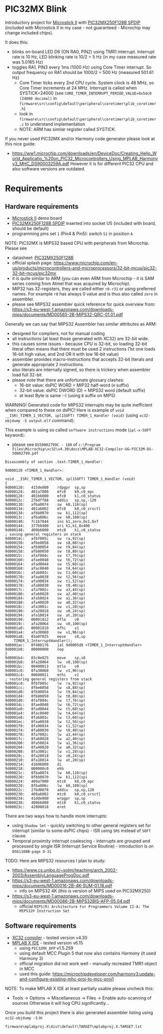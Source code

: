 # PIC32MX Blink

Introductory project for [Microstick II][PIC Microstick II] 
with [PIC32MX250F128B SPDIP][PIC32MX250F128B] (included with Microstick II in my
case - not guaranteed - Microchip may change included chips).

It does this:
- blinks on-board LED D6 (ON RA0, PIN2) using TMR1 interrupt. Interrupt rate is 10 Hz,
  LED blinking rate is 10/2 = 5 Hz (in my case measured rate was 5.0165 Hz)
- toggles RA1, PIN3 every 1ms (1000 Hz) using Core Timer interrupt. So output frequency
  on RA1 should be 1000/2 = 500 Hz (measured 501.61 Hz)
  - Core Timer ticks every 2nd CPU cycle. System clock is 48 MHz, so Core Timer increments at
    24 MHz. Interrupt is called when SYSTICK=24000 (see
    `CORE_TIMER_INTERRUPT_PERIOD_VALUE=0x5dc0 (24000 decimal)`
    in `firmware\src\config\default\peripheral\coretimer\plib_coretimer.h`)
  - look in `firmware\src\config\default\peripheral\coretimer\plib_coretimer.c` to 
    understand implementation
  - NOTE: ARM has similar register called SYSTICK.

If you never used PIC32MX and/or Harmony code generator
please look at this nice guide:
- https://ww1.microchip.com/downloads/en/DeviceDoc/Creating_Hello_World_Applicatio_%20on_PIC32_Microcontrollers_Using_MPLAB_Harmonyv3_MHC_DS90003259A.pdf
However it is for different PIC32 CPU and also software versions are outdated.

# Requirements

## Hardware requirements

* [Microstick II][PIC Microstick II]  demo board
* [PIC32MX250F128B SPDIP][PIC32MX250F128B] inserted into socket U5
  (included with board, should be default)
* programming pins set `1` (Pin4 & Pin5): switch `S1` in position `A`

NOTE: PIC32MX is MIPS32 based CPU with peripherals from Microchip. Please see
- datasheet: [PIC32MX250F128B][PIC32MX250F128B]
- official splash page: https://www.microchip.com/en-us/products/microcontrollers-and-microprocessors/32-bit-mcus/pic32-32-bit-mcus/pic32mx
- it is quite similar to ARM (you can even ARM from Microchip - it is SAM series coming from Atmel
  that was acquired by Microchip).
- MIP32 has 32-registers, they are called either `r0-r31` or using preferred names.
  For example `r0` has always 0 value and is thus also called `zero` in assembler.
- please see MIPS32 assembler quick reference for quick overview from:
  https://s3-eu-west-1.amazonaws.com/downloads-mips/documents/MD00565-2B-MIPS32-QRC-01.01.pdf

Generally we can say that MIPS32 Assembler has similar attributes as ARM:
- designed for compilers, not for manual coding
- all instructions (at least those generated with XC32) are 32-bit wide.
- this causes some issues - because CPU is 32-bit, so loading 32-bit literal
  often means that there must be used 2 instructions (1st one loads 16-bit high value, and
  2nd OR it with low 16-bit value)
- assembler provides macro-instructions that accepts 32-bit literals and generate appropriate
  2 instructions.
- also literals are internally signed, so there is trickery when assembler load full 32-bit 
- please note that there are unfortunate glossary clashes:
  - 16-bit value: dsPIC WORD = MIP32 half-word (`H` suffix)
  - 32-bit value: dsPIC DWORD (D) = MIPS32 word (default suffix)
  - at least Byte is same :-) (using `B` suffix on MIPS)

WARNING! Generated code for MIPS32 interrupts may be quite inefficient when
compared to these on dsPIC! Here is example of `void __ISR(_TIMER_1_VECTOR, ipl1SOFT) TIMER_1_Handler (void)`
(using `xc32-objdump -S output.elf` command):

This example is using so called `software instructions` mode (`ipl-x-SOFT` keyword):
- please see `DS50002799C - 188` of `c:\Program Files\Microchip\xc32\v4.30\docs\MPLAB-XC32-Compiler-UG-PIC32M-DS-50002799.pdf`

```
Disassembly of section .text.TIMER_1_Handler:

9d000120 <TIMER_1_Handler>:

void __ISR(_TIMER_1_VECTOR, ipl1SOFT) TIMER_1_Handler (void)
{
9d000120:	415de800 	rdpgpr	sp,sp
9d000124:	401a7000 	mfc0	k0,c0_epc
9d000128:	401b6000 	mfc0	k1,c0_status
9d00012c:	27bdff88 	addiu	sp,sp,-120
9d000130:	afba0074 	sw	k0,116(sp)
9d000134:	401a6002 	mfc0	k0,c0_srsctl
9d000138:	afbb0070 	sw	k1,112(sp)
9d00013c:	afba006c 	sw	k0,108(sp)
9d000140:	7c1b7844 	ins	k1,zero,0x1,0xf
9d000144:	377b0400 	ori	k1,k1,0x400
9d000148:	409b6000 	mtc0	k1,c0_status
; saving general registers on stack
9d00014c:	afbf005c 	sw	ra,92(sp)
9d000150:	afbe0058 	sw	s8,88(sp)
9d000154:	afb90054 	sw	t9,84(sp)
9d000158:	afb80050 	sw	t8,80(sp)
9d00015c:	afaf004c 	sw	t7,76(sp)
9d000160:	afae0048 	sw	t6,72(sp)
9d000164:	afad0044 	sw	t5,68(sp)
9d000168:	afac0040 	sw	t4,64(sp)
9d00016c:	afab003c 	sw	t3,60(sp)
9d000170:	afaa0038 	sw	t2,56(sp)
9d000174:	afa90034 	sw	t1,52(sp)
9d000178:	afa80030 	sw	t0,48(sp)
9d00017c:	afa7002c 	sw	a3,44(sp)
9d000180:	afa60028 	sw	a2,40(sp)
9d000184:	afa50024 	sw	a1,36(sp)
9d000188:	afa40020 	sw	a0,32(sp)
9d00018c:	afa3001c 	sw	v1,28(sp)
9d000190:	afa20018 	sw	v0,24(sp)
9d000194:	afa10014 	sw	at,20(sp)
9d000198:	00001012 	mflo	v0
9d00019c:	afa20064 	sw	v0,100(sp)
9d0001a0:	00001810 	mfhi	v1
9d0001a4:	afa30060 	sw	v1,96(sp)
9d0001a8:	03a0f025 	move	s8,sp
    TIMER_1_InterruptHandler();
9d0001ac:	0f400176 	jal	9d0005d8 <TIMER_1_InterruptHandler>
9d0001b0:	00000000 	nop
}
9d0001b4:	03c0e825 	move	sp,s8
9d0001b8:	8fa20064 	lw	v0,100(sp)
9d0001bc:	00400013 	mtlo	v0
9d0001c0:	8fa30060 	lw	v1,96(sp)
9d0001c4:	00600011 	mthi	v1
; restoring general registers from stack
9d0001c8:	8fbf005c 	lw	ra,92(sp)
9d0001cc:	8fbe0058 	lw	s8,88(sp)
9d0001d0:	8fb90054 	lw	t9,84(sp)
9d0001d4:	8fb80050 	lw	t8,80(sp)
9d0001d8:	8faf004c 	lw	t7,76(sp)
9d0001dc:	8fae0048 	lw	t6,72(sp)
9d0001e0:	8fad0044 	lw	t5,68(sp)
9d0001e4:	8fac0040 	lw	t4,64(sp)
9d0001e8:	8fab003c 	lw	t3,60(sp)
9d0001ec:	8faa0038 	lw	t2,56(sp)
9d0001f0:	8fa90034 	lw	t1,52(sp)
9d0001f4:	8fa80030 	lw	t0,48(sp)
9d0001f8:	8fa7002c 	lw	a3,44(sp)
9d0001fc:	8fa60028 	lw	a2,40(sp)
9d000200:	8fa50024 	lw	a1,36(sp)
9d000204:	8fa40020 	lw	a0,32(sp)
9d000208:	8fa3001c 	lw	v1,28(sp)
9d00020c:	8fa20018 	lw	v0,24(sp)
9d000210:	8fa10014 	lw	at,20(sp)
9d000214:	41606000 	di
9d000218:	000000c0 	ehb
9d00021c:	8fba0074 	lw	k0,116(sp)
9d000220:	8fbb0070 	lw	k1,112(sp)
9d000224:	409a7000 	mtc0	k0,c0_epc
9d000228:	8fba006c 	lw	k0,108(sp)
9d00022c:	27bd0078 	addiu	sp,sp,120
9d000230:	409a6002 	mtc0	k0,c0_srsctl
9d000234:	41dde800 	wrpgpr	sp,sp
9d000238:	409b6000 	mtc0	k1,c0_status
9d00023c:	42000018 	eret
```

There are two ways how to handle more interrupts:
- using `Shadow Set` - quickly switching to other general registers set for interrupt (similar to some dsPIC chips) - ISR using `SRS` instead of `SOFT` clause.
- Temporal proximity interrupt coalescing - interrupts are grouped and processed by single
  ISR (Interrupt Service Routine) - introduction is on `DS61108B-page 8-31`

TODO: Here are MIPS32 resources I plan to study:
- https://www.cs.unibo.it/~solmi/teaching/arch_2002-2003/AssemblyLanguageProgDoc.pdf
- https://s3-eu-west-1.amazonaws.com/downloads-mips/documents/MD00016-2B-4K-SUM-01.18.pdf
  - info on MIPS32 4K (this is version of MIPS used on PIC32MX250)
- https://s3-eu-west-1.amazonaws.com/downloads-mips/documents/MD00086-2B-MIPS32BIS-AFP-05.04.pdf
  - official `MIPS(R) Architecture For Programmers Volume II-A: The MIPS32® Instruction Set`

## Software requirements

* [XC32 compiler][XC compilers] - tested version v4.30
* [MPLAB X IDE][MPLAB X IDE] - tested version v6.15
  - using `PIC32MX_DFP` v1.5.259
  - using default MCC Plugin 5 that now also contains Harmony
    (it used Harmony 3)
  - official migration did not work well - manually recreated TMR1 object in MCC
  - used this guide: https://microchipdeveloper.com/harmony3:update-and-configure-existing-mhc-proj-to-mcc-proj1

NOTE: To make MPLAB X IDE at least partially usable please uncheck this:
- Tools -> Options -> Miscellaneous -> Files -> Enable auto-scanning of sources
Otherwise it will hog CPU significantly...

Once you build this project there is also generated assembler listing
using `xc32-objdump -S` in
```
firmware\mplabproj.X\dist\default\TARGET\mplabproj.X.TARGET.lst
```


[Harmony]: https://www.microchip.com/mplab/mplab-harmony
[XC compilers]: https://www.microchip.com/mplab/compilers
[MPLAB X IDE]: https://www.microchip.com/mplab/mplab-x-ide
[PIC32MX250F128B]: https://www.microchip.com/wwwproducts/en/PIC32MX250F128B
[PIC Microstick II]: https://www.microchip.com/DevelopmentTools/ProductDetails/dm330013-2
